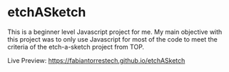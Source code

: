 # etchASketch
This is a beginner level Javascript project for me. My main objective with this project was to only use Javascript for most of the code to meet the criteria of the etch-a-sketch project from TOP.

Live Preview: https://fabiantorrestech.github.io/etchASketch

